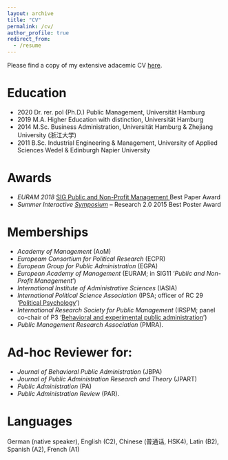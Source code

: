 ```yaml
---
layout: archive
title: "CV"
permalink: /cv/
author_profile: true
redirect_from:
  - /resume
---
```


Please find a copy of my extensive adacemic CV <a href="https://ksweissmueller.github.io/files/CV-KW.pdf">here</a>.


<!--
<object data="https://ksweissmueller.github.io/files/CV-KW.pdf" type="application/pdf" width="700px" height="700px">
    <embed src="https://ksweissmueller.github.io/files/CV-KW.pdf">
        This browser does not support PDFs. Please download the PDF to view it: <a href="https://ksweissmueller.github.io/files/CV-KW.pdf" target="_blank"><u>here</u></a>.
        </embed>
</object>
-->

Education
======
* 2020 Dr. rer. pol (Ph.D.) Public Management, Universität Hamburg
* 2019 M.A. Higher Education with distinction, Universität Hamburg
* 2014 M.Sc. Business Administration, Universität Hamburg & Zhejiang University (浙江大学)
* 2011 B.Sc. Industrial Engineering & Management, University of Applied Sciences Wedel & Edinburgh Napier University 


Awards
======
* *EURAM 2018* <a href="https://euramonline.org/programme2018/strategic-interest-groups/sig-11-public-and-non-profit-management-pm-npm.html"> SIG Public and Non-Profit Management </a> Best Paper Award
* *Summer Interactive <a href="http://www.concordia.ca/cunews/main/stories/2015/06/03/gambling-gaming-explored-summer-research-symposium.html">Symposium</a>* – Research 2.0 2015 Best Poster Award


Memberships
======
* *Academy of Management* (AoM)
* *Europeam Consortium for Political Research* (ECPR)
* *European Group for Public Administration* (EGPA)
* *European Academy of Management* (EURAM; in SIG11 ‘*Public and Non-Profit Management*’)
* *International Institute of Administrative Sciences* (IASIA)
* *International Political Science Association* (IPSA; officer of RC 29 ‘<a href="https://www.ipsa.org/research-committees/rclist/RC29">Political Psychology</a>’)
* *International Research Society for Public Management* (IRSPM; panel co-chair of P3 ‘<a href="https://events.tuni.fi/irspm2020/panels/p3/https://events.tuni.fi/irspm2020/panels/p3/">Behavioral and experimental public administration</a>’)
* *Public Management Research Association* (PMRA).
  
  
Ad-hoc Reviewer for:
======
* *Journal of Behavioral Public Administration* (JBPA)
* *Journal of Public Administration Research and Theory* (JPART)
* *Public Administration* (PA)
* *Public Administration Review* (PAR).


Languages
======
German (native speaker), English (C2), Chinese (普通话, HSK4), Latin (B2), Spanish (A2), French (A1)
